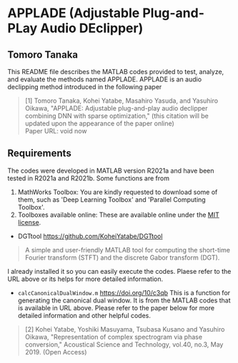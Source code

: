# APPLADE (Adjustable Plug-and-PLay Audio DEclipper)
Tomoro Tanaka
---------------------------------------------------

This README file describes the MATLAB codes provided to test, analyze, and evaluate the methods named APPLADE.
APPLADE is an audio declipping method introduced in the following paper
>[1] Tomoro Tanaka, Kohei Yatabe, Masahiro Yasuda, and Yasuhiro Oikawa, "APPLADE: Adjustable plug-and-play audio declipper combining DNN with sparse optimization," (this citation will be updated upon the appearance of the paper online)\
> Paper URL: void now

## Requirements
The codes were developed in MATLAB version R2021a and have been tested in R2021a and R2021b.
Some functions are from 
1. MathWorks Toolbox: You are kindly requested to download some of them, such as 'Deep Learning Toolbox' and 'Parallel Computing Toolbox'.
2. Toolboxes available online: These are available online under the [MIT license](https://opensource.org/licenses/mit-license.php).
- DGTtool https://github.com/KoheiYatabe/DGTtool
> A simple and user-friendly MATLAB tool for computing the short-time Fourier transform (STFT) and the discrete Gabor transform (DGT).

I already installed it so you can easily execute the codes. Plaese refer to the URL above or its helps for more detailed information.
- `calcCanonicalDualWindow.m` https://doi.org/10/c3qb
This is a function for generating the canonical dual window. It is from the MATLAB codes that is available in URL above. Please refer to the paper below for more detailed information and other helpful codes.
>[2] Kohei Yatabe, Yoshiki Masuyama, Tsubasa Kusano and Yasuhiro Oikawa, "Representation of complex spectrogram via phase conversion," Acoustical Science and Technology, vol.40, no.3, May 2019. (Open Access)

